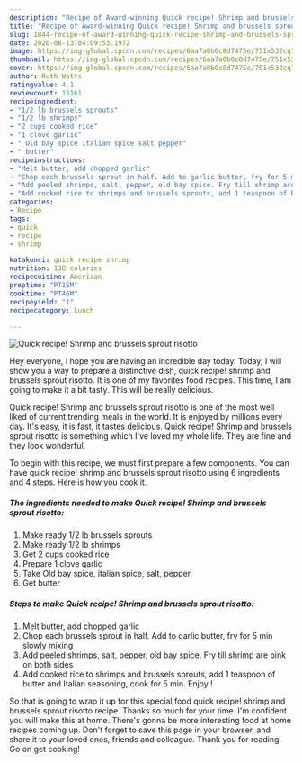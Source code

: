 ```yaml
---
description: "Recipe of Award-winning Quick recipe! Shrimp and brussels sprout risotto"
title: "Recipe of Award-winning Quick recipe! Shrimp and brussels sprout risotto"
slug: 1844-recipe-of-award-winning-quick-recipe-shrimp-and-brussels-sprout-risotto
date: 2020-08-13T04:09:53.197Z
image: https://img-global.cpcdn.com/recipes/6aa7a0b0c8d7475e/751x532cq70/quick-recipe-shrimp-and-brussels-sprout-risotto-recipe-main-photo.jpg
thumbnail: https://img-global.cpcdn.com/recipes/6aa7a0b0c8d7475e/751x532cq70/quick-recipe-shrimp-and-brussels-sprout-risotto-recipe-main-photo.jpg
cover: https://img-global.cpcdn.com/recipes/6aa7a0b0c8d7475e/751x532cq70/quick-recipe-shrimp-and-brussels-sprout-risotto-recipe-main-photo.jpg
author: Ruth Watts
ratingvalue: 4.1
reviewcount: 15161
recipeingredient:
- "1/2 lb brussels sprouts"
- "1/2 lb shrimps"
- "2 cups cooked rice"
- "1 clove garlic"
- " Old bay spice italian spice salt pepper"
- " butter"
recipeinstructions:
- "Melt butter, add chopped garlic"
- "Chop each brussels sprout in half. Add to garlic butter, fry for 5 min slowly mixing"
- "Add peeled shrimps, salt, pepper, old bay spice. Fry till shrimp are pink on both sides"
- "Add cooked rice to shrimps and brussels sprouts, add 1 teaspoon of butter and Italian seasoning, cook for 5 min. Enjoy !"
categories:
- Recipe
tags:
- quick
- recipe
- shrimp

katakunci: quick recipe shrimp 
nutrition: 138 calories
recipecuisine: American
preptime: "PT15M"
cooktime: "PT46M"
recipeyield: "1"
recipecategory: Lunch

---
```



![Quick recipe! Shrimp and brussels sprout risotto](https://img-global.cpcdn.com/recipes/6aa7a0b0c8d7475e/751x532cq70/quick-recipe-shrimp-and-brussels-sprout-risotto-recipe-main-photo.jpg)

Hey everyone, I hope you are having an incredible day today. Today, I will show you a way to prepare a distinctive dish, quick recipe! shrimp and brussels sprout risotto. It is one of my favorites food recipes. This time, I am going to make it a bit tasty. This will be really delicious.

Quick recipe! Shrimp and brussels sprout risotto is one of the most well liked of current trending meals in the world. It is enjoyed by millions every day. It's easy, it is fast, it tastes delicious. Quick recipe! Shrimp and brussels sprout risotto is something which I've loved my whole life. They are fine and they look wonderful.




To begin with this recipe, we must first prepare a few components. You can have quick recipe! shrimp and brussels sprout risotto using 6 ingredients and 4 steps. Here is how you cook it.

<!--inarticleads1-->

##### The ingredients needed to make Quick recipe! Shrimp and brussels sprout risotto:

1. Make ready 1/2 lb brussels sprouts
1. Make ready 1/2 lb shrimps
1. Get 2 cups cooked rice
1. Prepare 1 clove garlic
1. Take  Old bay spice, italian spice, salt, pepper
1. Get  butter




<!--inarticleads2-->

##### Steps to make Quick recipe! Shrimp and brussels sprout risotto:

1. Melt butter, add chopped garlic
1. Chop each brussels sprout in half. Add to garlic butter, fry for 5 min slowly mixing
1. Add peeled shrimps, salt, pepper, old bay spice. Fry till shrimp are pink on both sides
1. Add cooked rice to shrimps and brussels sprouts, add 1 teaspoon of butter and Italian seasoning, cook for 5 min. Enjoy !




So that is going to wrap it up for this special food quick recipe! shrimp and brussels sprout risotto recipe. Thanks so much for your time. I'm confident you will make this at home. There's gonna be more interesting food at home recipes coming up. Don't forget to save this page in your browser, and share it to your loved ones, friends and colleague. Thank you for reading. Go on get cooking!
